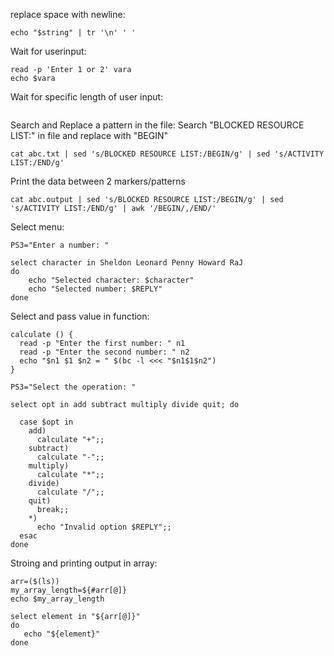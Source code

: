 replace space with newline:
```
echo "$string" | tr '\n' ' '
```

Wait for userinput: 
```
read -p 'Enter 1 or 2' vara
echo $vara
```
Wait for specific length of user input:
```

```

Search and Replace a pattern in the file: 
Search "BLOCKED RESOURCE LIST:" in file and replace with "BEGIN"
```
cat abc.txt | sed 's/BLOCKED RESOURCE LIST:/BEGIN/g' | sed 's/ACTIVITY LIST:/END/g' 
```
Print the data between 2 markers/patterns 
```
cat abc.output | sed 's/BLOCKED RESOURCE LIST:/BEGIN/g' | sed 's/ACTIVITY LIST:/END/g' | awk '/BEGIN/,/END/'
```

Select menu:
```
PS3="Enter a number: "

select character in Sheldon Leonard Penny Howard RaJ
do
    echo "Selected character: $character"
    echo "Selected number: $REPLY"
done
```

Select and pass value in function:
```
calculate () {
  read -p "Enter the first number: " n1
  read -p "Enter the second number: " n2
  echo "$n1 $1 $n2 = " $(bc -l <<< "$n1$1$n2")
}

PS3="Select the operation: "

select opt in add subtract multiply divide quit; do

  case $opt in
    add)
      calculate "+";;
    subtract)
      calculate "-";;
    multiply)
      calculate "*";;
    divide)
      calculate "/";;
    quit)
      break;;
    *) 
      echo "Invalid option $REPLY";;
  esac
done

```

Stroing and printing output in array: 
```
arr=($(ls))
my_array_length=${#arr[@]}
echo $my_array_length

select element in "${arr[@]}"
do
   echo "${element}"
done
```
